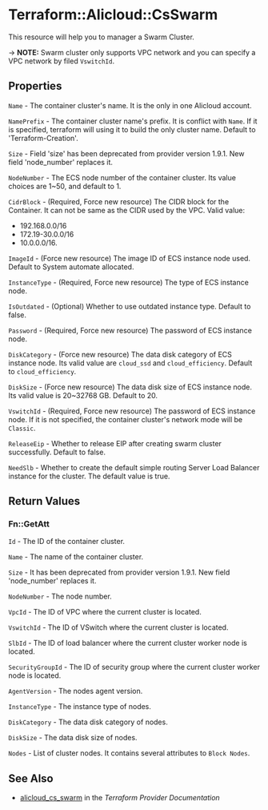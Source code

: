# Terraform::Alicloud::CsSwarm

This resource will help you to manager a Swarm Cluster.

-> **NOTE:** Swarm cluster only supports VPC network and you can specify a VPC network by filed `VswitchId`.

## Properties

`Name` - The container cluster's name. It is the only in one Alicloud account.

`NamePrefix` - The container cluster name's prefix. It is conflict with `Name`. If it is specified, terraform will using it to build the only cluster name. Default to 'Terraform-Creation'.

`Size` - Field 'size' has been deprecated from provider version 1.9.1. New field 'node_number' replaces it.

`NodeNumber` - The ECS node number of the container cluster. Its value choices are 1~50, and default to 1.

`CidrBlock` - (Required, Force new resource) The CIDR block for the Container. It can not be same as the CIDR used by the VPC.
Valid value:
- 192.168.0.0/16
- 172.19-30.0.0/16
- 10.0.0.0/16.

`ImageId` - (Force new resource) The image ID of ECS instance node used. Default to System automate allocated.

`InstanceType` - (Required, Force new resource) The type of ECS instance node.

`IsOutdated` - (Optional) Whether to use outdated instance type. Default to false.

`Password` - (Required, Force new resource) The password of ECS instance node.

`DiskCategory` - (Force new resource) The data disk category of ECS instance node. Its valid value are `cloud_ssd` and `cloud_efficiency`. Default to `cloud_efficiency`.

`DiskSize` - (Force new resource) The data disk size of ECS instance node. Its valid value is 20~32768 GB. Default to 20.

`VswitchId` - (Required, Force new resource) The password of ECS instance node. If it is not specified, the container cluster's network mode will be `Classic`.

`ReleaseEip` - Whether to release EIP after creating swarm cluster successfully. Default to false.

`NeedSlb` - Whether to create the default simple routing Server Load Balancer instance for the cluster. The default value is true.


## Return Values

### Fn::GetAtt

`Id` - The ID of the container cluster.

`Name` - The name of the container cluster.

`Size` - It has been deprecated from provider version 1.9.1. New field 'node_number' replaces it.

`NodeNumber` - The node number.

`VpcId` - The ID of VPC where the current cluster is located.

`VswitchId` - The ID of VSwitch where the current cluster is located.

`SlbId` - The ID of load balancer where the current cluster worker node is located.

`SecurityGroupId` - The ID of security group where the current cluster worker node is located.

`AgentVersion` - The nodes agent version.

`InstanceType` - The instance type of nodes.

`DiskCategory` - The data disk category of nodes.

`DiskSize` - The data disk size of nodes.

`Nodes` - List of cluster nodes. It contains several attributes to `Block Nodes`.

## See Also

* [alicloud_cs_swarm](https://www.terraform.io/docs/providers/alicloud/r/cs_swarm.html) in the _Terraform Provider Documentation_